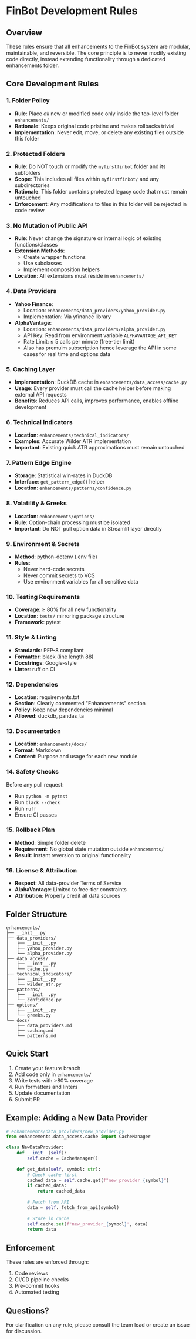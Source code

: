 # FinBot Development Rules

## Overview
These rules ensure that all enhancements to the FinBot system are modular, maintainable, and reversible. The core principle is to never modify existing code directly, instead extending functionality through a dedicated enhancements folder.

## Core Development Rules

### 1. Folder Policy
- **Rule**: Place _all_ new or modified code only inside the top-level folder `enhancements/`
- **Rationale**: Keeps original code pristine and makes rollbacks trivial
- **Implementation**: Never edit, move, or delete any existing files outside this folder

### 2. Protected Folders
- **Rule**: Do NOT touch or modify the `myfirstfinbot` folder and its subfolders
- **Scope**: This includes all files within `myfirstfinbot/` and any subdirectories
- **Rationale**: This folder contains protected legacy code that must remain untouched
- **Enforcement**: Any modifications to files in this folder will be rejected in code review

### 3. No Mutation of Public API
- **Rule**: Never change the signature or internal logic of existing functions/classes
- **Extension Methods**:
  - Create wrapper functions
  - Use subclasses
  - Implement composition helpers
- **Location**: All extensions must reside in `enhancements/`

### 4. Data Providers
- **Yahoo Finance**: 
  - Location: `enhancements/data_providers/yahoo_provider.py`
  - Implementation: Via yfinance library
- **AlphaVantage**:
  - Location: `enhancements/data_providers/alpha_provider.py`
  - API Key: Read from environment variable `ALPHAVANTAGE_API_KEY`
  - Rate Limit: ≤ 5 calls per minute (free-tier limit)
  - Also has premuim subscription hence leverage the API in some cases for real time and options data

### 5. Caching Layer
- **Implementation**: DuckDB cache in `enhancements/data_access/cache.py`
- **Usage**: Every provider must call the cache helper before making external API requests
- **Benefits**: Reduces API calls, improves performance, enables offline development

### 6. Technical Indicators
- **Location**: `enhancements/technical_indicators/`
- **Examples**: Accurate Wilder ATR implementation
- **Important**: Existing quick ATR approximations must remain untouched

### 7. Pattern Edge Engine
- **Storage**: Statistical win-rates in DuckDB
- **Interface**: `get_pattern_edge()` helper
- **Location**: `enhancements/patterns/confidence.py`

### 8. Volatility & Greeks
- **Location**: `enhancements/options/`
- **Rule**: Option-chain processing must be isolated
- **Important**: Do NOT pull option data in Streamlit layer directly

### 9. Environment & Secrets
- **Method**: python-dotenv (.env file)
- **Rules**:
  - Never hard-code secrets
  - Never commit secrets to VCS
  - Use environment variables for all sensitive data

### 10. Testing Requirements
- **Coverage**: ≥ 80% for all new functionality
- **Location**: `tests/` mirroring package structure
- **Framework**: pytest

### 11. Style & Linting
- **Standards**: PEP-8 compliant
- **Formatter**: black (line length 88)
- **Docstrings**: Google-style
- **Linter**: ruff on CI

### 12. Dependencies
- **Location**: requirements.txt
- **Section**: Clearly commented "Enhancements" section
- **Policy**: Keep new dependencies minimal
- **Allowed**: duckdb, pandas_ta

### 13. Documentation
- **Location**: `enhancements/docs/`
- **Format**: Markdown
- **Content**: Purpose and usage for each new module

### 14. Safety Checks
Before any pull request:
- Run `python -m pytest`
- Run `black --check`
- Run `ruff`
- Ensure CI passes

### 15. Rollback Plan
- **Method**: Simple folder delete
- **Requirement**: No global state mutation outside `enhancements/`
- **Result**: Instant reversion to original functionality

### 16. License & Attribution
- **Respect**: All data-provider Terms of Service
- **AlphaVantage**: Limited to free-tier constraints
- **Attribution**: Properly credit all data sources

## Folder Structure

```
enhancements/
├── __init__.py
├── data_providers/
│   ├── __init__.py
│   ├── yahoo_provider.py
│   └── alpha_provider.py
├── data_access/
│   ├── __init__.py
│   └── cache.py
├── technical_indicators/
│   ├── __init__.py
│   └── wilder_atr.py
├── patterns/
│   ├── __init__.py
│   └── confidence.py
├── options/
│   ├── __init__.py
│   └── greeks.py
└── docs/
    ├── data_providers.md
    ├── caching.md
    └── patterns.md
```

## Quick Start

1. Create your feature branch
2. Add code only in `enhancements/`
3. Write tests with >80% coverage
4. Run formatters and linters
5. Update documentation
6. Submit PR

## Example: Adding a New Data Provider

```python
# enhancements/data_providers/new_provider.py
from enhancements.data_access.cache import CacheManager

class NewDataProvider:
    def __init__(self):
        self.cache = CacheManager()
    
    def get_data(self, symbol: str):
        # Check cache first
        cached_data = self.cache.get(f"new_provider_{symbol}")
        if cached_data:
            return cached_data
        
        # Fetch from API
        data = self._fetch_from_api(symbol)
        
        # Store in cache
        self.cache.set(f"new_provider_{symbol}", data)
        return data
```

## Enforcement

These rules are enforced through:
1. Code reviews
2. CI/CD pipeline checks
3. Pre-commit hooks
4. Automated testing

## Questions?

For clarification on any rule, please consult the team lead or create an issue for discussion. 